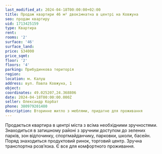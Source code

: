 ```yaml
---
last_modified_at: 2024-04-18T00:00:00+02:00
title: Продаж квартири 46 м² двокімнатна в центрі на Ковжуна
seo: продам квартиру
uid: 1713425159
type: Квартира
rent:
rooms: '2'
surface: '46'
surface_land:
price: $34000
price_sqmt:
floor: '2'
floors: '4'
parking: Прибудинкова територія
region:
location: м. Калуш
address: вул. Павла Ковжуна, 1
object:
coordinates: 49.025207,24.368806
date: 2024-04-18T00:00:00.000Z
seller: Олександр Корбат
phone: 380979201480
description: Вторинне житло з меблями, придатне для проживання
---
```


Продається квартира в центрі міста з всіма необхідними зручностями. Знаходиться в затишному районі з зручним доступом до зелених парків, зон відпочинку, спортмайданчику, парковки, школи, басейн. Поряд знаходиться продуктовий ринок, торговий центр. Зручна транспортна розвʼязка. Є все для комфортного проживання.
